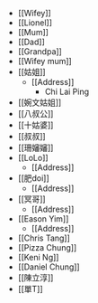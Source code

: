 - [[Wifey]]
- [[Lionel]]
- [[Mum]]
- [[Dad]]
- [[Grandpa]]
- [[Wifey mum]]
- [[姑姐]]
    - [[Address]]
        - Chi Lai Ping
- [[婉文姑姐]]
- [[八叔公]]
- [[十姑婆]]
- [[叔叔]]
- [[珊嬸嬸]]
- [[LoLo]]
    - [[Address]]
- [[肥doi]]
    - [[Address]]
- [[冥哥]]
    - [[Address]]
- [[Eason Yim]]
    - [[Address]]
- [[Chris Tang]]
- [[Pizza Chung]]
- [[Keni Ng]]
- [[Daniel Chung]]
- [[陳立淳]]
- [[單T]]
